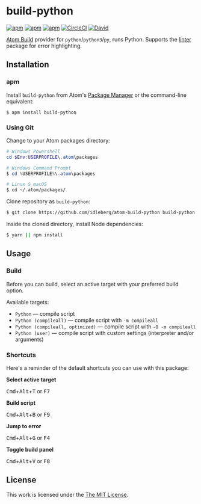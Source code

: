 # build-python

[![apm](https://flat.badgen.net/apm/license/build-python)](https://atom.io/packages/build-python)
[![apm](https://flat.badgen.net/apm/v/build-python)](https://atom.io/packages/build-python)
[![apm](https://flat.badgen.net/apm/dl/build-python)](https://atom.io/packages/build-python)
[![CircleCI](https://flat.badgen.net/circleci/github/idleberg/atom-build-python)](https://circleci.com/gh/idleberg/atom-build-python)
[![David](https://flat.badgen.net/david/dep/idleberg/atom-build-python)](https://david-dm.org/idleberg/atom-build-python)

[Atom Build](https://atombuild.github.io/) provider for `python`/`python3`/`py`, runs Python. Supports the [linter](https://atom.io/packages/linter) package for error highlighting.

## Installation

### apm

Install `build-python` from Atom's [Package Manager](http://flight-manual.atom.io/using-atom/sections/atom-packages/) or the command-line equivalent:

`$ apm install build-python`

### Using Git

Change to your Atom packages directory:

```powershell
# Windows Powershell
cd $Env:USERPROFILE\.atom\packages

# Windows Command Prompt
$ cd %USERPROFILE%\.atom\packages
```

```bash
# Linux & macOS
$ cd ~/.atom/packages/
```

Clone repository as `build-python`:

```bash
$ git clone https://github.com/idleberg/atom-build-python build-python
```

Inside the cloned directory, install Node dependencies:

```bash
$ yarn || npm install
```

## Usage

### Build

Before you can build, select an active target with your preferred build option.

Available targets:

* `Python` — compile script
* `Python (compileall)` — compile script with `-m compileall`
* `Python (compileall, optimized)` — compile script with `-O -m compileall`
* `Python (user)` — compile script with custom settings (interpreter and/or arguments)

### Shortcuts

Here's a reminder of the default shortcuts you can use with this package:

**Select active target**

<kbd>Cmd</kbd>+<kbd>Alt</kbd>+<kbd>T</kbd> or <kbd>F7</kbd>

**Build script**

<kbd>Cmd</kbd>+<kbd>Alt</kbd>+<kbd>B</kbd> or <kbd>F9</kbd>

**Jump to error**

<kbd>Cmd</kbd>+<kbd>Alt</kbd>+<kbd>G</kbd> or <kbd>F4</kbd>

**Toggle build panel**

<kbd>Cmd</kbd>+<kbd>Alt</kbd>+<kbd>V</kbd> or <kbd>F8</kbd>

## License

This work is licensed under the [The MIT License](LICENSE).
